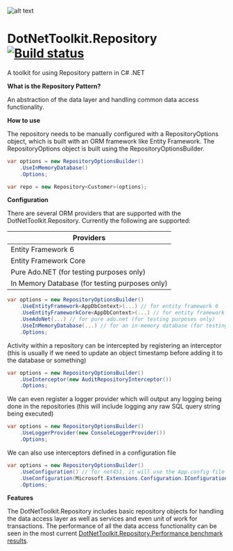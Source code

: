 ![alt text](https://raw.githubusercontent.com/johelvisguzman/DotNetToolkit.Repository/master/Toolkit.png)

# DotNetToolkit.Repository [![Build status](https://ci.appveyor.com/api/projects/status/v02h9efjwev30sof?svg=true)](https://ci.appveyor.com/project/johelvisguzman/dotnettoolkit-repository)
A toolkit for using Repository pattern in C# .NET

**What is the Repository Pattern?**

An abstraction of the data layer and handling common data access functionality.

**How to use**

The repository needs to be manually configured with a RepositoryOptions object, which is built
with an ORM framework like Entity Framework. The RepositoryOptions object is built using the RepositoryOptionsBuilder.

```csharp
var options = new RepositoryOptionsBuilder()
    .UseInMemoryDatabase()
    .Options;

var repo = new Repository<Customer>(options);
```

**Configuration**

There are several ORM providers that are supported with the DotNetToolkit.Repository. Currently the following are supported:

|                                      Providers |
|----------------------------------------------- |
| Entity Framework 6                             |
| Entity Framework Core                          |
| Pure Ado.NET (for testing purposes only)       |
| In Memory Database (for testing purposes only) |


```csharp
var options = new RepositoryOptionsBuilder()
    .UseEntityFramework<AppDbContext>(...) // for entity framework 6
    .UseEntityFrameworkCore<AppDbContext>(...) // for entity framework core
    .UseAdoNet(...) // for pure ado.net (for testing purposes only)
    .UseInMemoryDatabase(...) // for an in-memory database (for testing purposes only)
    .Options;
```

Activity within a repository can be intercepted by registering an interceptor (this is usually if we need to update an object timestamp before adding it to the database or something)

```csharp
var options = new RepositoryOptionsBuilder()
    .UseInterceptor(new AuditRepositoryInterceptor())
    .Options;
```

We can even register a logger provider which will output any logging being done in the repositories (this will include logging any raw SQL query string being executed)

```csharp
var options = new RepositoryOptionsBuilder()
    .UseLoggerProvider(new ConsoleLoggerProvider())
    .Options;
```

We can also use interceptors defined in a configuration file

```csharp
var options = new RepositoryOptionsBuilder()
    .UseConfiguration() // for net451, it will use the App.config file
    .UseConfiguration(Microsoft.Extensions.Configuration.IConfiguration) // for .netstandard2_0
    .Options;
```

**Features**

The DotNetToolkit.Repository includes basic repository objects for handling the data access layer as well as services and even unit of work for transactions. The performance of all the data access functionality can be seen in the most current [DotNetToolkit.Repository.Performance benchmark results](https://github.com/johelvisguzman/DotNetToolkit.Repository/blob/dev/docs/benchmarks.md).
